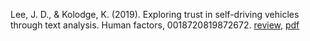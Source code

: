Lee, J. D., & Kolodge, K. (2019). Exploring trust in self-driving vehicles through text analysis. Human factors, 0018720819872672. [review](https://github.com/yoonlee78/2020_Spring_Workshop/blob/master/Journal_Club/Lee_Kolodge_2019), [pdf](https://journals.sagepub.com/doi/pdf/10.1177/0018720819872672?casa_token=iJRiWg2Kjj4AAAAA:unTsLkICEE4Sb9PpuvmTYyoxmKL5SuanCQHiP0YINVeHwQIAw_bRoeTA8F48IhPkMk5dh0hAXpBJGA)
